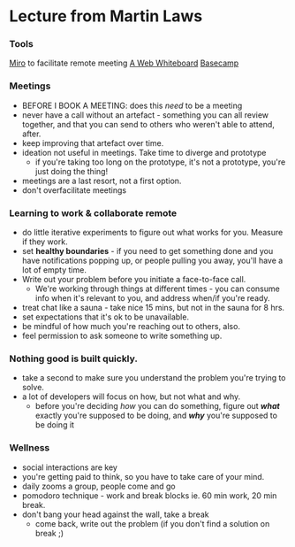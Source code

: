 # Lecture from Martin Laws

### Tools

[Miro](https://miro.com/) to facilitate remote meeting
[A Web Whiteboard](https://awwapp.com/)
[Basecamp](https://basecamp.com/)

### Meetings 

- BEFORE I BOOK A MEETING: does this *need* to be a meeting
- never have a call without an artefact - something you can all review together, and that you can send to others who weren't able to attend, after.
- keep improving that artefact over time.
- ideation not useful in meetings. Take time to diverge and prototype
  - if you're taking too long on the prototype, it's not a prototype, you're just doing the thing!
- meetings are a last resort, not a first option.
- don't overfacilitate meetings

### Learning to work & collaborate remote

- do little iterative experiments to figure out what works for you. Measure if they work.
- set **healthy boundaries** - if you need to get something done and you have notifications popping up, or people pulling you away, you'll have a lot of empty time.
- Write out your problem before you initiate a face-to-face call. 
  - We're working through things at different times - you can consume info when it's relevant to you, and address when/if you're ready.
- treat chat like a sauna - take nice 15 mins, but not in the sauna for 8 hrs.
- set expectations that it's ok to be unavailable.
- be mindful of how much you're reaching out to others, also.
- feel permission to ask someone to write something up.

### Nothing good is built quickly.
- take a second to make sure you understand the problem you're trying to solve.
- a lot of developers will focus on how, but not what and why.
  - before you're deciding *how* you can do something, figure out ***what*** exactly you're supposed to be doing, and ***why*** you're supposed to be doing it

### Wellness

- social interactions are key
- you're getting paid to think, so you have to take care of your mind.
- daily zooms a group, people come and go
- pomodoro technique - work and break blocks ie. 60 min work, 20 min break.
- don't bang your head against the wall, take a break
  - come back, write out the problem (if you don't find a solution on break ;)

